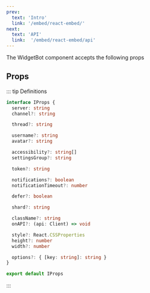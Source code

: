 ```yaml
---
prev:
  text: 'Intro'
  link: '/embed/react-embed/'
next:
  text: 'API'
  link:  '/embed/react-embed/api'
---
```


The WidgetBot component accepts the following props

## Props

::: tip Definitions

```ts
interface IProps {
  server: string
  channel?: string

  thread?: string

  username?: string
  avatar?: string

  accessibility?: string[]
  settingsGroup?: string

  token?: string

  notifications?: boolean
  notificationTimeout?: number

  defer?: boolean

  shard?: string

  className?: string
  onAPI?: (api: Client) => void

  style?: React.CSSProperties
  height?: number
  width?: number

  options?: { [key: string]: string }
}

export default IProps
```
:::
